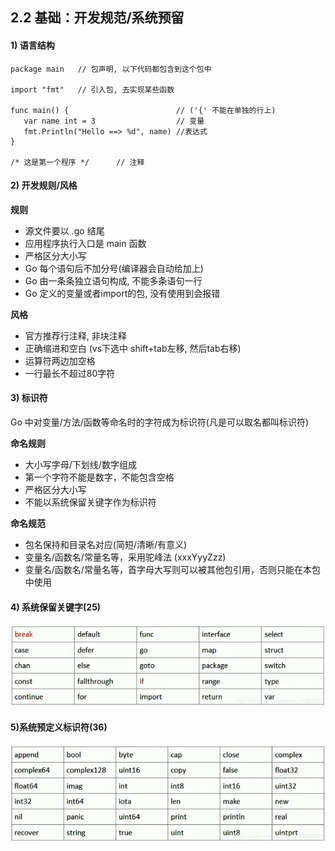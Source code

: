 ## 2.2 基础：开发规范/系统预留


#### 1) 语言结构
```
package main   // 包声明, 以下代码都包含到这个包中

import "fmt"   // 引入包, 去实现某些函数 

func main() {                        // ('{' 不能在单独的行上)
   var name int = 3                  // 变量
   fmt.Println("Hello ==> %d", name) //表达式
}

/* 这是第一个程序 */      // 注释
```


#### 2) 开发规则/风格
**规则**
* 源文件要以 .go 结尾   
* 应用程序执行入口是 main 函数   
* 严格区分大小写
* Go 每个语句后不加分号(编译器会自动给加上)
* Go 由一条条独立语句构成, 不能多条语句一行
* Go 定义的变量或者import的包, 没有使用到会报错

**风格**
* 官方推荐行注释, 非块注释
* 正确缩进和空白 (vs下选中 shift+tab左移, 然后tab右移)
* 运算符两边加空格
* 一行最长不超过80字符


#### 3) 标识符
Go 中对变量/方法/函数等命名时的字符成为标识符(凡是可以取名都叫标识符)

**命名规则**    
* 大小写字母/下划线/数字组成
* 第一个字符不能是数字，不能包含空格
* 严格区分大小写
* 不能以系统保留关键字作为标识符
    
**命名规范**     
* 包名保持和目录名对应(简短/清晰/有意义)    
* 变量名/函数名/常量名等，采用驼峰法 (xxxYyyZzz)    
* 变量名/函数名/常量名等，首字母大写则可以被其他包引用，否则只能在本包中使用    

#### 4) 系统保留关键字(25)   
![](../_static/02_03.png)


#### 5)系统预定义标识符(36)    
![](../_static/02_02.png)

